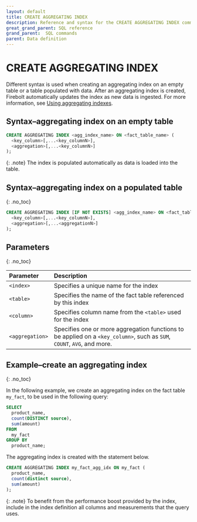 ```yaml
---
layout: default
title: CREATE AGGREGATING INDEX
description: Reference and syntax for the CREATE AGGREGATING INDEX command.
great_grand_parent: SQL reference
grand_parent:  SQL commands
parent: Data definition
---
```


# CREATE AGGREGATING INDEX

Different syntax is used when creating an aggregating index on an empty table or a table populated with data. After an aggregating index is created, Firebolt automatically updates the index as new data is ingested. For more information, see [Using aggregating indexes](../../using-indexes/using-aggregating-indexes.md).

## Syntax&ndash;aggregating index on an empty table

```sql
CREATE AGGREGATING INDEX <agg_index_name> ON <fact_table_name> (
  <key_column>[,...<key_columnN>],
  <aggregation>[,...<key_columnN>]
);
```

{: .note}
The index is populated automatically as data is loaded into the table.

## Syntax&ndash;aggregating index on a populated table
{: .no_toc}

```sql
CREATE AGGREGATING INDEX [IF NOT EXISTS] <agg_index_name> ON <fact_table_name> (
  <key_column>[,...<key_columnN>],
  <aggregation>[,...<aggregationN>]
);
```
## Parameters 
{: .no_toc} 

| Parameter           | Description               |
| :------------------- | :------------------------------- |
| `<index>`  | Specifies a unique name for the index                                                                                   |
| `<table>` | Specifies the name of the fact table referenced by this index                                                           |
| `<column>`      | Specifies column name from the `<table>` used for the index                                                   |
| `<aggregation>`     | Specifies one or more aggregation functions to be applied on a `<key_column>`, such as `SUM`, `COUNT`, `AVG`, and more. |

## Example&ndash;create an aggregating index
{: .no_toc}

In the following example, we create an aggregating index on the fact table `my_fact`, to be used in the following query:

```sql
SELECT
  product_name,
  count(DISTINCT source),
  sum(amount)
FROM
  my_fact
GROUP BY
  product_name;
```

The aggregating index is created with the statement below.

```sql
CREATE AGGREGATING INDEX my_fact_agg_idx ON my_fact (
  product_name,
  count(distinct source),
  sum(amount)
);
```

{: .note}
To benefit from the performance boost provided by the index, include in the index definition all columns and measurements that the query uses.
